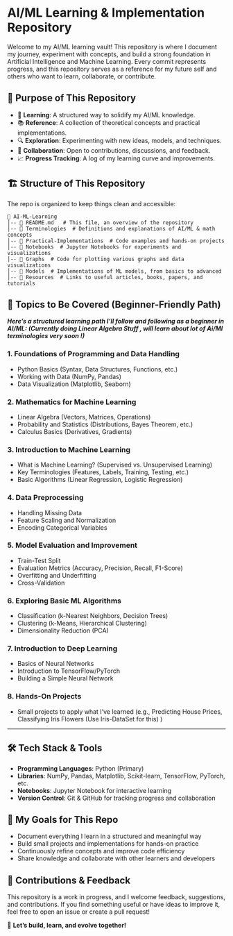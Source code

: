 # AI/ML Learning & Implementation Repository

Welcome to my AI/ML learning vault! This repository is where I document my journey, experiment with concepts, and build a strong foundation in Artificial Intelligence and Machine Learning. Every commit represents progress, and this repository serves as a reference for my future self and others who want to learn, collaborate, or contribute.

## 📌 Purpose of This Repository
- 🚀 **Learning**: A structured way to solidify my AI/ML knowledge.
- 📚 **Reference**: A collection of theoretical concepts and practical implementations.
- 🔍 **Exploration**: Experimenting with new ideas, models, and techniques.
- 🤝 **Collaboration**: Open to contributions, discussions, and feedback.
- 📈 **Progress Tracking**: A log of my learning curve and improvements.

## 🏗 Structure of This Repository

The repo is organized to keep things clean and accessible:

```
📂 AI-ML-Learning
│-- 📜 README.md   # This file, an overview of the repository
│-- 📂 Terminologies  # Definitions and explanations of AI/ML & math concepts
│-- 📂 Practical-Implementations  # Code examples and hands-on projects
│-- 📂 Notebooks  # Jupyter Notebooks for experiments and visualizations
│-- 📂 Graphs  # Code for plotting various graphs and data visualizations
│-- 📂 Models  # Implementations of ML models, from basics to advanced
│-- 📂 Resources  # Links to useful articles, books, papers, and tutorials
```

## 🧠 Topics to Be Covered (Beginner-Friendly Path)
***Here’s a structured learning path I’ll follow and following as a beginner in AI/ML: (Currently doing Linear Algebra Stuff , will learn about lot of Ai/Ml terminologies very soon !)***

### 1. **Foundations of Programming and Data Handling**
   - Python Basics (Syntax, Data Structures, Functions, etc.)
   - Working with Data (NumPy, Pandas)
   - Data Visualization (Matplotlib, Seaborn)

### 2. **Mathematics for Machine Learning**
   - Linear Algebra (Vectors, Matrices, Operations)
   - Probability and Statistics (Distributions, Bayes Theorem, etc.)
   - Calculus Basics (Derivatives, Gradients)

### 3. **Introduction to Machine Learning**
   - What is Machine Learning? (Supervised vs. Unsupervised Learning)
   - Key Terminologies (Features, Labels, Training, Testing, etc.)
   - Basic Algorithms (Linear Regression, Logistic Regression)

### 4. **Data Preprocessing**
   - Handling Missing Data
   - Feature Scaling and Normalization
   - Encoding Categorical Variables

### 5. **Model Evaluation and Improvement**
   - Train-Test Split
   - Evaluation Metrics (Accuracy, Precision, Recall, F1-Score)
   - Overfitting and Underfitting
   - Cross-Validation

### 6. **Exploring Basic ML Algorithms**
   - Classification (k-Nearest Neighbors, Decision Trees)
   - Clustering (k-Means, Hierarchical Clustering)
   - Dimensionality Reduction (PCA)

### 7. **Introduction to Deep Learning**
   - Basics of Neural Networks
   - Introduction to TensorFlow/PyTorch
   - Building a Simple Neural Network

### 8. **Hands-On Projects**
   - Small projects to apply what I’ve learned (e.g., Predicting House Prices, Classifying Iris Flowers (Use Iris-DataSet for this) )

---

## 🛠 Tech Stack & Tools
- **Programming Languages**: Python (Primary)
- **Libraries**: NumPy, Pandas, Matplotlib, Scikit-learn, TensorFlow, PyTorch, etc.
- **Notebooks**: Jupyter Notebook for interactive learning 
- **Version Control**: Git & GitHub for tracking progress and collaboration

## 🌱 My Goals for This Repo
- Document everything I learn in a structured and meaningful way
- Build small projects and implementations for hands-on practice
- Continuously refine concepts and improve code efficiency
- Share knowledge and collaborate with other learners and developers

## 🤝 Contributions & Feedback
This repository is a work in progress, and I welcome feedback, suggestions, and contributions. If you find something useful or have ideas to improve it, feel free to open an issue or create a pull request!

🚀 **Let’s build, learn, and evolve together!**
